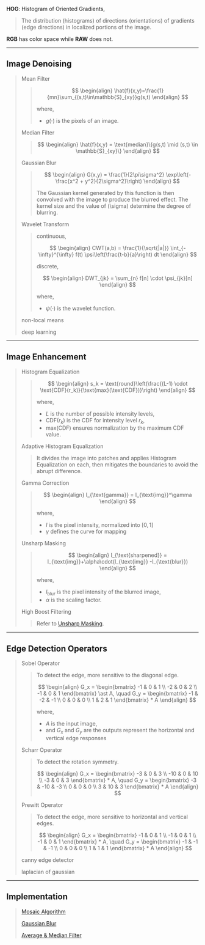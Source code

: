 **HOG**: Histogram of Oriented Gradients, 

> The distribution (histograms) of directions (orientations) of gradients (edge directions) in localized portions of the image. 

**RGB** has color space while **RAW** does not. 

---

## Image Denoising

> Mean Filter
>
> > $$
> > \begin{align}
> > \hat{f}(x,y)=\frac{1}{mn}\sum_{(s,t)\in\mathbb{S}_{xy}}g(s,t)
> > \end{align}
> > $$
> >
> > where,
> >
> > - $g(\cdot)$ is the pixels of an image.
>
> Median Filter
>
> > $$
> > \begin{align}
> > \hat{f}(x,y) = \text{median}\{g(s,t) \mid (s,t) \in \mathbb{S}_{xy}\}
> > \end{align}
> > $$
>
> Gaussian Blur
>
> > $$
> > \begin{align}
> > G(x,y) = \frac{1}{2\pi\sigma^2} \exp\left(-\frac{x^2 + y^2}{2\sigma^2}\right)
> > \end{align}
> > $$
> >
> > The Gaussian kernel generated by this function is then convolved with the image to produce the blurred effect. The kernel size and the value of \(\sigma\) determine the degree of blurring.
>
> Wavelet Transform
>
> > continuous,
> > 
> > $$
> > \begin{align}
> > CWT(a,b) = \frac{1}{\sqrt{|a|}} \int_{-\infty}^{\infty} f(t) \psi\left(\frac{t-b}{a}\right) dt
> > \end{align}
> > $$
> > 
> > discrete,
> > 
> > $$
> > \begin{align}
> > DWT_{jk} = \sum_{n} f[n] \cdot \psi_{jk}[n]
> > \end{align}
> > $$
> > 
> > where, 
> >
> > - $\psi(\cdot)$ is the wavelet function.
>
> non-local means
>
> deep learning

---

## Image Enhancement

> Histogram Equalization
>
> > $$
> > \begin{align}
> > s_k = \text{round}\left(\frac{(L-1) \cdot \text{CDF}(r_k)}{\text{max}(\text{CDF})}\right)
> > \end{align}
> > $$
> >
> > where, 
> >
> > - $L$ is the number of possible intensity levels, 
> > - $\text{CDF}(r_k)$ is the CDF for intensity level $r_k$, 
> > - $\text{max}(\text{CDF})$ ensures normalization by the maximum CDF value.
>
> Adaptive Histogram Equalization
>
> > It divides the image into patches and applies Histogram Equalization on each, then mitigates the boundaries to avoid the abrupt difference. 
>
> Gamma Correction
>
> > $$
> > \begin{align}
> > I_{\text{gamma}} = I_{\text{img}}^\gamma 
> > \end{align}
> > $$
> >
> > where,
> >
> > - $I$ is the pixel intensity, normalized into $[0,1]$
> > - $\gamma$ defines the curve for mapping
>
> Unsharp Masking <a id="anchor-0"></a>
>
> > $$
> > \begin{align}
> > I_{\text{sharpened}} = I_{\text{img}}+\alpha\cdot(I_{\text{img}} -I_{\text{blur}})
> > \end{align}
> > $$
> >
> > where, 
> >
> > - $I_{\text{blur}}$​ is the pixel intensity of the blurred image, 
> > - $\alpha$ is the scaling factor. 
>
> High Boost Filtering
>
> > Refer to <a href="#anchor-0">Unsharp Masking</a>.

---

## Edge Detection Operators

> Sobel Operator
>
> > To detect the edge, more sensitive to the diagonal edge.
> > 
> > $$
> > \begin{align}
> > G_x = 
> > \begin{bmatrix}
> > -1 & 0 & 1 \\
> > -2 & 0 & 2 \\
> > -1 & 0 & 1
> > \end{bmatrix} \ast A, 
> > \quad 
> > G_y = \begin{bmatrix}
> > -1 & -2 & -1 \\
> > 0 & 0 & 0 \\
> > 1 & 2 & 1
> > \end{bmatrix} * A
> > \end{align}
> > $$
> > 
> > where,
> >
> > - $A$ is the input image,
> > - and $G_x$ and $G_y$ are the outputs represent the horizontal and vertical edge responses
>
> Scharr Operator
>
> > To detect the rotation symmetry.
> > 
> > $$
> > \begin{align}
> > G_x = \begin{bmatrix}
> > -3 & 0 & 3 \\
> > -10 & 0 & 10 \\
> > -3 & 0 & 3
> > \end{bmatrix} * A, \quad G_y = \begin{bmatrix}
> > -3 & -10 & -3 \\
> > 0 & 0 & 0 \\
> > 3 & 10 & 3
> > \end{bmatrix} * A
> > \end{align}
> > $$
>
> Prewitt Operator
>
> > To detect the edge, more sensitive to horizontal and vertical edges.
> > 
> > $$
> > \begin{align}
> > G_x = \begin{bmatrix}
> > -1 & 0 & 1 \\
> > -1 & 0 & 1 \\
> > -1 & 0 & 1
> > \end{bmatrix} * A, \quad
> > G_y = \begin{bmatrix}
> > -1 & -1 & -1 \\
> > 0 & 0 & 0 \\
> > 1 & 1 & 1
> > \end{bmatrix} * A
> > \end{align}
> > $$
>
> canny edge detector
>
> laplacian of gaussian

---

## Implementation

> [Mosaic Algorithm](implementations/filters/mosaic.py)
>
> [Gaussian Blur](implementations/filters/gaussian_blur.py)
>
> [Average & Median Filter](implementations/filters/average_median.py)

